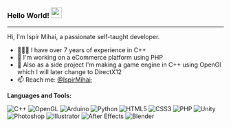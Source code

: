 ### Hello World! <img src="https://media.giphy.com/media/hvRJCLFzcasrR4ia7z/giphy.gif" width="25px">

<hr/>

Hi, I'm Ispir Mihai, a passionate self-taught developer.

- 👨🏽‍💻 I have over 7 years of experience in C++
- 🌱 I'm working on a eCommerce platform using PHP
- 💬 Also as a side project I'm making a game engine in C++ using OpenGl which I will later change to DirectX12
- 📫 Reach me: [@IspirMihai](mailto:mihaimechanic@gmail.com);

**Languages and Tools:**  

![C++](https://cdn.jsdelivr.net/gh/devicons/devicon@latest/icons/cplusplus/cplusplus-original.svg)
![OpenGL](https://cdn.jsdelivr.net/gh/devicons/devicon@latest/icons/opengl/opengl-original.svg)
![Arduino](https://cdn.jsdelivr.net/gh/devicons/devicon@latest/icons/arduino/arduino-original.svg)
![Python](https://cdn.jsdelivr.net/gh/devicons/devicon@latest/icons/python/python-original.svg)
![HTML5](https://cdn.jsdelivr.net/gh/devicons/devicon@latest/icons/html5/html5-original.svg)
![CSS3](https://cdn.jsdelivr.net/gh/devicons/devicon@latest/icons/css3/css3-original.svg)
![PHP](https://cdn.jsdelivr.net/gh/devicons/devicon@latest/icons/php/php-original.svg)
![Unity](https://cdn.jsdelivr.net/gh/devicons/devicon@latest/icons/unity/unity-original.svg)
![Photoshop](https://cdn.jsdelivr.net/gh/devicons/devicon@latest/icons/photoshop/photoshop-plain.svg)
![Illustrator](https://cdn.jsdelivr.net/gh/devicons/devicon@latest/icons/illustrator/illustrator-plain.svg)
![After Effects](https://cdn.jsdelivr.net/gh/devicons/devicon@latest/icons/aftereffects/aftereffects-plain.svg)
![Blender](https://cdn.jsdelivr.net/gh/devicons/devicon@latest/icons/blender/blender-original.svg)
